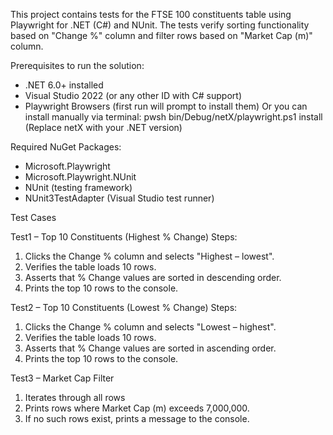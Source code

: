 This project contains tests for the FTSE 100 constituents table using Playwright for .NET (C#) and NUnit.
The tests verify sorting functionality based on "Change %" column and filter rows based on "Market Cap (m)" column.

Prerequisites to run the solution:
* .NET 6.0+ installed
* Visual Studio 2022 (or any other ID with C# support)
* Playwright Browsers (first run will prompt to install them)
Or you can install manually via terminal: pwsh bin/Debug/netX/playwright.ps1 install
(Replace netX with your .NET version)

Required NuGet Packages:
* Microsoft.Playwright
* Microsoft.Playwright.NUnit
* NUnit (testing framework)
* NUnit3TestAdapter (Visual Studio test runner)



Test Cases

Test1 – Top 10 Constituents (Highest % Change)
Steps:
1. Clicks the Change % column and selects "Highest – lowest".
2. Verifies the table loads 10 rows.
3. Asserts that % Change values are sorted in descending order.
4. Prints the top 10 rows to the console.

Test2 – Top 10 Constituents (Lowest % Change)
Steps:
1. Clicks the Change % column and selects "Lowest – highest".
2. Verifies the table loads 10 rows.
3. Asserts that % Change values are sorted in ascending order.
4. Prints the top 10 rows to the console.

Test3 – Market Cap Filter
1. Iterates through all rows
2. Prints rows where Market Cap (m) exceeds 7,000,000.
3. If no such rows exist, prints a message to the console.



